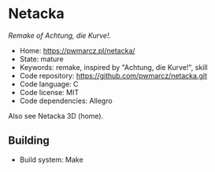 # Netacka

_Remake of Achtung, die Kurve!._

- Home: https://pwmarcz.pl/netacka/
- State: mature
- Keywords: remake, inspired by "Achtung, die Kurve!", skill
- Code repository: https://github.com/pwmarcz/netacka.git
- Code language: C
- Code license: MIT
- Code dependencies: Allegro

Also see Netacka 3D (home).

## Building

- Build system: Make
